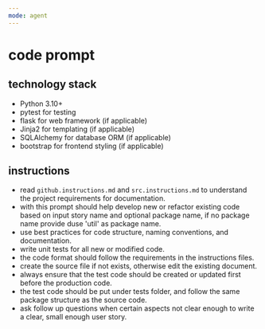 ```yaml
---
mode: agent
---
```

# code prompt

## technology stack
- Python 3.10+
- pytest for testing
- flask for web framework (if applicable)
- Jinja2 for templating (if applicable)
- SQLAlchemy for database ORM (if applicable)
- bootstrap for frontend styling (if applicable)

## instructions
- read `github.instructions.md` and `src.instructions.md` to understand the project requirements for documentation.
- with this prompt should help develop new or refactor existing code based on input story name and optional package name, if no package name provide duse 'util' as package name.
- use best practices for code structure, naming conventions, and documentation.
- write unit tests for all new or modified code.
- the code format should follow the requirements in the instructions files.
- create the source file if not exists, otherwise edit the existing document.
- always ensure that the test code should be created or updated first before the production code.
- the test code should be put under tests folder, and follow the same package structure as the source code.
- ask follow up questions when certain aspects not clear enough to write a clear, small enough user story.